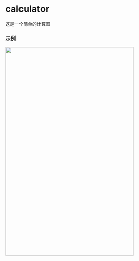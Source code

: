# calculator
这是一个简单的计算器

### 示例
<image src="https://github.com/yayuan369/calculator/blob/master/eg.gif" width="400px" height="650px" />
